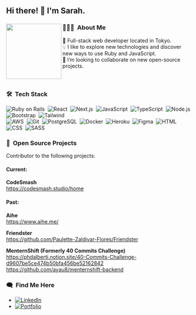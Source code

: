 ## Hi there! 👋 I'm Sarah.

### 👨🏻‍💻 &nbsp;About Me <img align="left" width="150" height="150" src="https://user-images.githubusercontent.com/114258514/224978799-8c64a745-8327-4f4e-83b9-6e5f09fe95d6.png?raw=true">
🗼 Full-stack web developer located in Tokyo. \
💡 I like to explore new technologies and discover new ways to use Ruby and JavaScript.\
👯 I’m looking to collaborate on new open-source projects. \
<br>
<br>

### 🛠 &nbsp;Tech Stack

![Ruby on Rails](https://img.shields.io/badge/-Ruby_on_Rails-333333?style=flat&logo=ruby)&nbsp;
![React](https://img.shields.io/badge/-React-333333?style=flat&logo=react)&nbsp; 
![Next.js](https://img.shields.io/badge/-Next.js-333333?style=flat&logo=next.js)&nbsp; 
![JavaScript](https://img.shields.io/badge/-JavaScript-333333?style=flat&logo=javascript)&nbsp;
![TypeScript](https://img.shields.io/badge/-TypeScript-333333?style=flat&logo=typescript)&nbsp;
![Node.js](https://img.shields.io/badge/-Node.js-333333?style=flat&logo=node.js)&nbsp;
![Bootstrap](https://img.shields.io/badge/-Bootstrap-333333?style=flat&logo=bootstrap&logoColor=563D7C)&nbsp;
![Tailwind](https://img.shields.io/badge/-Tailwind-333333?style=flat&logo=tailwindcss&logoColor=563D7C)&nbsp; \
![AWS](https://img.shields.io/badge/-AWS-333333?style=flat&logo=amazonwebservices)&nbsp;
![Git](https://img.shields.io/badge/-Git-333333?style=flat&logo=git)&nbsp;
![PostgreSQL](https://img.shields.io/badge/-PostgreSQL-333333?style=flat&logo=postgresql)&nbsp;
![Docker](https://img.shields.io/badge/-Docker-333333?style=flat&logo=docker)&nbsp;
![Heroku](https://img.shields.io/badge/-Heroku-333333?style=flat&logo=heroku)&nbsp;
![Figma](https://img.shields.io/badge/-Figma-333333?style=flat&logo=figma)&nbsp;
![HTML](https://img.shields.io/badge/-HTML-333333?style=flat&logo=HTML5)&nbsp;
![CSS](https://img.shields.io/badge/-CSS-333333?style=flat&logo=CSS3&logoColor=1572B6)&nbsp; 
![SASS](https://img.shields.io/badge/-SASS-333333?style=flat&logo=SASS&logoColor=1572B6)&nbsp; 


###  🤝 &nbsp;Open Source Projects
Contributor to the following projects:<br>

#### Current:
<strong>CodeSmash</strong><br>
https://codesmash.studio/home<br>

#### Past:
<strong>Aihe</strong><br>
https://www.aihe.me/<br>

<strong>Friendster</strong><br>
https://github.com/Paulette-Zaldivar-Flores/Friendster<br>

<strong>MenternShift (Formerly 40 Commits Challenge)</strong><br>
https://phdalberti.notion.site/40-Commits-Challenge-d9607be5ce474b50bfa456be52162842<br>
https://github.com/ayau8/menternshift-backend   

###  🗨️ &nbsp;Find Me Here
- <a href="https://www.linkedin.com/in/sarah-rollins-sr/">![LinkedIn](https://img.shields.io/badge/LinkedIn-0077B5?style=for-the-badge&logo=linkedin&logoColor=white)</a>
- <a href="https://sarah-rollins.me/">![Portfolio](https://img.shields.io/badge/-Portfolio-blueviolet?style=for-the-badge)</a>

